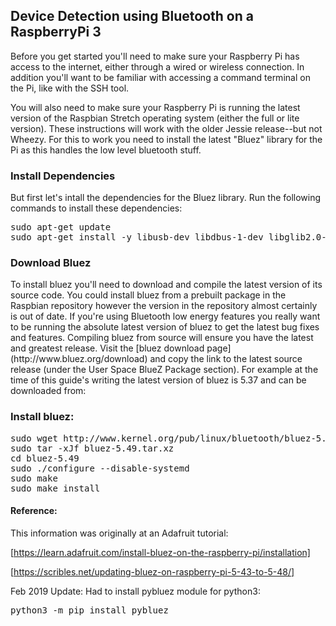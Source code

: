 <h2>Device Detection using Bluetooth on a RaspberryPi 3</h2>
Before you get started you'll need to make sure your Raspberry Pi has access to the internet, either through a wired or wireless connection.  In addition you'll want to be familiar with accessing a command terminal on the Pi, like with the SSH tool.

You will also need to make sure your Raspberry Pi is running the latest version of the Raspbian Stretch operating system (either the full or lite version).  These instructions will work with the older Jessie release--but not Wheezy.
For this to work you need to install the latest "Bluez" library for the Pi as this handles the low level bluetooth stuff.

<h3>Install Dependencies</h3>
But first let's intall the dependencies for the Bluez library. Run the following commands to install these dependencies:
<pre>
sudo apt-get update
sudo apt-get install -y libusb-dev libdbus-1-dev libglib2.0-dev libudev-dev libical-dev libreadline-dev
</pre>

<h3>Download Bluez</h3>
To install bluez you'll need to download and compile the latest version of its source code.  You could install bluez from a prebuilt package in the Raspbian repository however the version in the repository almost certainly is out of date.  If you're using Bluetooth low energy features you really want to be running the absolute latest version of bluez to get the latest bug fixes and features.  Compiling bluez from source will ensure you have the latest and greatest release.
Visit the [bluez download page](http://www.bluez.org/download) and copy the link to the latest source release (under the User Space BlueZ Package section).  For example at the time of this guide's writing the latest version of bluez is 5.37 and can be downloaded from: 


<h3>Install bluez:</h3>

<pre>
sudo wget http://www.kernel.org/pub/linux/bluetooth/bluez-5.41.tar.xz
sudo tar -xJf bluez-5.49.tar.xz
cd bluez-5.49
sudo ./configure --disable-systemd 
sudo make 
sudo make install
</pre>

<h4>Reference:</h4>

This information was originally at an Adafruit tutorial:

[https://learn.adafruit.com/install-bluez-on-the-raspberry-pi/installation]

[https://scribles.net/updating-bluez-on-raspberry-pi-5-43-to-5-48/]

Feb 2019 Update:
Had to install pybluez module for python3:
<pre>
python3 -m pip install pybluez
</pre>

